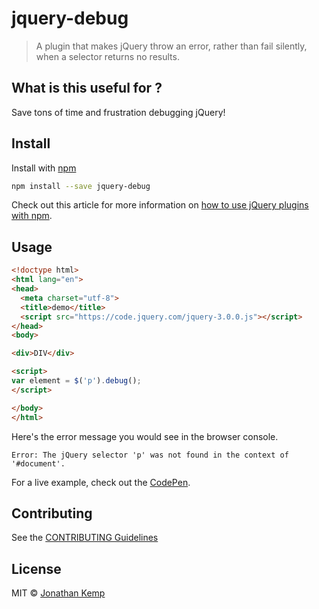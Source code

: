 # jquery-debug

> A plugin that makes jQuery throw an error, rather than fail silently, when a selector returns no results.

## What is this useful for ?

Save tons of time and frustration debugging jQuery!

## Install

Install with [npm](https://npmjs.org/package/jquery-debug)

```bash
npm install --save jquery-debug
```

Check out this article for more information on [how to use jQuery plugins with npm](http://blog.npmjs.org/post/112064849860/using-jquery-plugins-with-npm).

## Usage

```html
<!doctype html>
<html lang="en">
<head>
  <meta charset="utf-8">
  <title>demo</title>
  <script src="https://code.jquery.com/jquery-3.0.0.js"></script>
</head>
<body>

<div>DIV</div>

<script>
var element = $('p').debug();
</script>

</body>
</html>
```

Here's the error message you would see in the browser console.

```
Error: The jQuery selector 'p' was not found in the context of '#document'.
```

For a live example, check out the [CodePen](http://codepen.io/jonkemp/pen/PzZdLQ?editors=1010).

## Contributing

See the [CONTRIBUTING Guidelines](https://github.com/jonkemp/inline-css/blob/master/CONTRIBUTING.md)

## License

MIT © [Jonathan Kemp](http://jonkemp.com)
